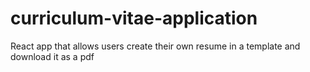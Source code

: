 # curriculum-vitae-application

React app that allows users create their own resume in a template and download it as a pdf